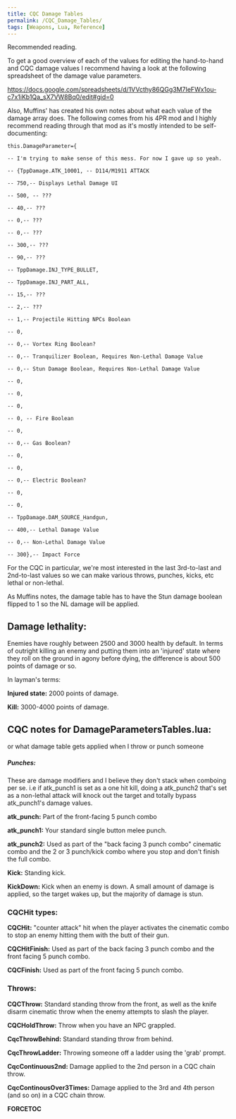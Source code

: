 ```yaml
---
title: CQC Damage Tables
permalink: /CQC_Damage_Tables/
tags: [Weapons, Lua, Reference]
---
```


Recommended reading.

To get a good overview of each of the values for editing the
hand-to-hand and CQC damage values I recommend having a look at the
following spreadsheet of the damage value parameters.

<https://docs.google.com/spreadsheets/d/1VVcthy86QGg3M7IeFWx1ou-c7x1iKb1Qa_sX7VW8Bq0/edit#gid=0>

Also, Muffins' has created his own notes about what each value of the
damage array does. The following comes from his 4PR mod and I highly
recommend reading through that mod as it's mostly intended to be
self-documenting:

    this.DamageParameter={

    -- I'm trying to make sense of this mess. For now I gave up so yeah.

    -- {TppDamage.ATK_10001, -- D114/M1911 ATTACK

    -- 750,-- Displays Lethal Damage UI

    -- 500, -- ???

    -- 40,-- ???

    -- 0,-- ???

    -- 0,-- ???

    -- 300,-- ???

    -- 90,-- ???

    -- TppDamage.INJ_TYPE_BULLET,

    -- TppDamage.INJ_PART_ALL,

    -- 15,-- ???

    -- 2,-- ???

    -- 1,-- Projectile Hitting NPCs Boolean

    -- 0,

    -- 0,-- Vortex Ring Boolean?

    -- 0,-- Tranquilizer Boolean, Requires Non-Lethal Damage Value

    -- 0,-- Stun Damage Boolean, Requires Non-Lethal Damage Value

    -- 0,

    -- 0,

    -- 0,

    -- 0, -- Fire Boolean

    -- 0,

    -- 0,-- Gas Boolean?

    -- 0,

    -- 0,

    -- 0,-- Electric Boolean?

    -- 0,

    -- 0,

    -- TppDamage.DAM_SOURCE_Handgun,

    -- 400,-- Lethal Damage Value

    -- 0,-- Non-Lethal Damage Value

    -- 300},-- Impact Force

For the CQC in particular, we're most interested in the last 3rd-to-last
and 2nd-to-last values so we can make various throws, punches, kicks,
etc lethal or non-lethal.

As Muffins notes, the damage table has to have the Stun damage boolean
flipped to 1 so the NL damage will be applied.

## **Damage lethality:**

Enemies have roughly between 2500 and 3000 health by default. In terms
of outright killing an enemy and putting them into an 'injured' state
where they roll on the ground in agony before dying, the difference is
about 500 points of damage or so.

In layman's terms:

**Injured state:** 2000 points of damage.

**Kill:** 3000-4000 points of damage.



## CQC notes for DamageParametersTables.lua:

or what damage table gets applied when I throw or punch someone



##### Punches:

These are damage modifiers and I believe they don't stack when comboing
per se. i.e if atk_punch1 is set as a one hit kill, doing a atk_punch2
that's set as a non-lethal attack will knock out the target and totally
bypass atk_punch1's damage values.

**atk_punch:** Part of the front-facing 5 punch combo

**atk_punch1:** Your standard single button melee punch.

**atk_punch2:** Used as part of the "back facing 3 punch combo"
cinematic combo and the 2 or 3 punch/kick combo where you stop and don't
finish the full combo.

**Kick:** Standing kick.

**KickDown:** Kick when an enemy is down. A small amount of damage is
applied, so the target wakes up, but the majority of damage is stun.



### CQCHit types:

**CQCHit:** "counter attack" hit when the player activates the cinematic
combo to stop an enemy hitting them with the butt of their gun.

**CQCHitFinish:** Used as part of the back facing 3 punch combo and the
front facing 5 punch combo.

**CQCFinish:** Used as part of the front facing 5 punch combo.



### Throws:

**CQCThrow:** Standard standing throw from the front, as well as the
knife disarm cinematic throw when the enemy attempts to slash the
player.

**CQCHoldThrow:** Throw when you have an NPC grappled.

**CqcThrowBehind:** Standard standing throw from behind.

**CqcThrowLadder:** Throwing someone off a ladder using the 'grab'
prompt.

**CqcContinuous2nd:** Damage applied to the 2nd person in a CQC chain
throw.

**CqcContinousOver3Times:** Damage applied to the 3rd and 4th person
(and so on) in a CQC chain throw.

__FORCETOC__